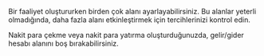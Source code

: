 Bir faaliyet oluştururken birden çok alanı ayarlayabilirsiniz. Bu alanlar yeterli olmadığında, daha fazla alanı etkinleştirmek için tercihlerinizi kontrol edin.

Nakit para çekme veya nakit para yatırma oluşturduğunuzda, gelir/gider hesabı alanını boş bırakabilirsiniz.